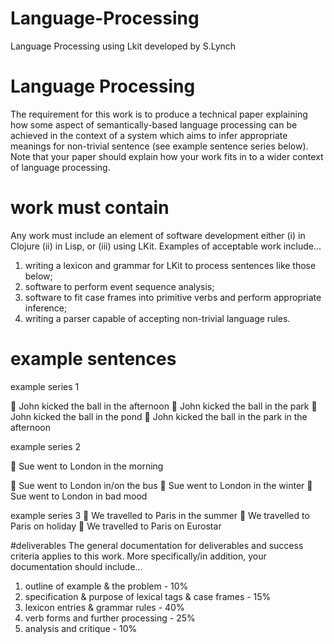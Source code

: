 # Language-Processing
Language Processing using Lkit developed by S.Lynch

# Language Processing
The requirement for this work is to produce a technical paper explaining how some
aspect of semantically-based language processing can be achieved in the context of a
system which aims to infer appropriate meanings for non-trivial sentence (see example
sentence series below). Note that your paper should explain how your work fits in to a
wider context of language processing.

# work must contain

Any work must include an element of software development either (i) in Clojure (ii) in
Lisp, or (iii) using LKit.
Examples of acceptable work include...

1. writing a lexicon and grammar for LKit to process sentences like those below;
2. software to perform event sequence analysis;
3. software to fit case frames into primitive verbs and perform appropriate inference;
4. writing a parser capable of accepting non-trivial language rules.

# example sentences

example series 1

 John kicked the ball in the afternoon
 John kicked the ball in the park
 John kicked the ball in the pond
 John kicked the ball in the park in the afternoon

example series 2

 Sue went to London in the morning

 Sue went to London in/on the bus
 Sue went to London in the winter
 Sue went to London in bad mood

example series 3
 We travelled to Paris in the summer
 We travelled to Paris on holiday
 We travelled to Paris on Eurostar

#deliverables
The general documentation for deliverables and success criteria applies to this work.
More specifically/in addition, your documentation should include...

1. outline of example & the problem - 10%
2. specification & purpose of lexical tags & case frames - 15%
3. lexicon entries & grammar rules - 40%
4. verb forms and further processing - 25%
5. analysis and critique - 10%

